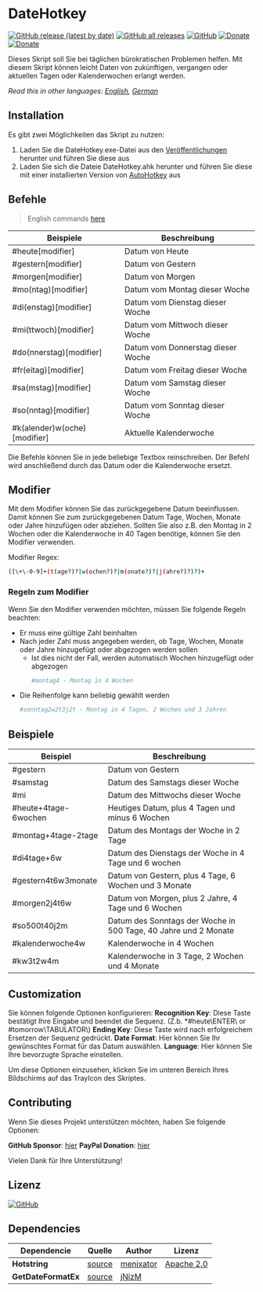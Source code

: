 # DateHotkey

[![GitHub release (latest by date)](https://img.shields.io/github/v/release/tiuub/DateHotkey)](https://github.com/tiuub/DateHotkey/releases/latest)
[![GitHub all releases](https://img.shields.io/github/downloads/tiuub/DateHotkey/total)](https://github.com/tiuub/DateHotkey/releases/latest)
[![GitHub](https://img.shields.io/github/license/tiuub/DateHotkey)](https://github.com/tiuub/KeeOtp2/blob/master/DateHotkey)
[![Donate](https://img.shields.io/badge/Donate-PayPal-green.svg)](https://www.paypal.com/cgi-bin/webscr?cmd=_s-xclick&hosted_button_id=5F5QB7744AD5G&source=url)
[![Donate](https://img.shields.io/github/sponsors/tiuub)](https://github.com/sponsors/tiuub)

Dieses Skript soll Sie bei täglichen bürokratischen Problemen helfen. Mit diesem Skript können leicht Daten von zukünftigen, vergangen oder aktuellen Tagen oder Kalenderwochen erlangt werden.

*Read this in other languages: [English](README.md), [German](README.de.md)*

## Installation

Es gibt zwei Möglichkeiten das Skript zu nutzen:
1. Laden Sie die DateHotkey.exe-Datei aus den [Veröffentlichungen](https://github.com/tiuub/DateHotkey/releases/latest) herunter und führen Sie diese aus
2. Laden Sie sich die Dateie DateHotkey.ahk herunter und führen Sie diese mit einer installierten Version von [AutoHotkey](https://www.autohotkey.com) aus


## Befehle
> English commands [here](README.md)

|Beispiele|Beschreibung|
|-------|-----------|
|#heute[modifier]|Datum von Heute|
|#gestern[modifier]|Datum von Gestern|
|#morgen[modifier]|Datum von Morgen|
|#mo(ntag)[modifier]|Datum vom Montag dieser Woche|
|#di(enstag)[modifier]|Datum vom Dienstag dieser Woche|
|#mi(ttwoch)[modifier]|Datum vom Mittwoch dieser Woche|
|#do(nnerstag)[modifier]|Datum vom Donnerstag dieser Woche|
|#fr(eitag)[modifier]|Datum vom Freitag dieser Woche|
|#sa(mstag)[modifier]|Datum vom Samstag dieser Woche|
|#so(nntag)[modifier]|Datum vom Sonntag dieser Woche|
|#k(alender)w(oche)[modifier]|Aktuelle Kalenderwoche|

Die Befehle können Sie in jede beliebige Textbox reinschreiben. Der Befehl wird anschließend durch das Datum oder die Kalenderwoche ersetzt.

## Modifier
Mit dem Modifier können Sie das zurückgegebene Datum beeinflussen. Damit können Sie zum zurückgegebenen Datum Tage, Wochen, Monate oder Jahre hinzufügen oder abziehen. Sollten Sie also z.B. den Montag in 2 Wochen oder die Kalenderwoche in 40 Tagen benötige, können Sie den Modifier verwenden. 

Modifier Regex:
```sh
([\+\-0-9]+(t(age?)?|w(ochen?)?|m(onate?)?|j(ahre?)?)?)+
```

### Regeln zum Modifier
Wenn Sie den Modifier verwenden möchten, müssen Sie folgende Regeln beachten:
 - Er muss eine gültige Zahl beinhalten
 - Nach jeder Zahl muss angegeben werden, ob Tage, Wochen, Monate oder Jahre hinzugefügt oder abgezogen werden sollen
   - Ist dies nicht der Fall, werden automatisch Wochen hinzugefügt oder abgezogen
     ```sh
     #montag4 - Montag in 4 Wochen
     ```
 - Die Reihenfolge kann beliebig gewählt werden
   ```sh
   #sonntag2w2t3j2t - Montag in 4 Tagen, 2 Wochen und 3 Jahren
   ```

## Beispiele
|Beispiel|Beschreibung|
|-------|-----------|
|#gestern|Datum von Gestern|
|#samstag|Datum des Samstags dieser Woche|
|#mi|Datum des Mittwochs dieser Woche|
|#heute+4tage-6wochen|Heutiges Datum, plus 4 Tagen und minus 6 Wochen|
|#montag+4tage-2tage|Datum des Montags der Woche in 2 Tage|
|#di4tage+6w|Datum des Dienstags der Woche in 4 Tage und 6 wochen|
|#gestern4t6w3monate|Datum von Gestern, plus 4 Tage, 6 Wochen und 3 Monate|
|#morgen2j4t6w|Datum von Morgen, plus 2 Jahre, 4 Tage und 6 Wochen|
|#so500t40j2m|Datum des Sonntags der Woche in 500 Tage, 40 Jahre und 2 Monate|
|#kalenderwoche4w|Kalenderwoche in 4 Wochen|
|#kw3t2w4m|Kalenderwoche in 3 Tage, 2 Wochen und 4 Monate|

## Customization
Sie können folgende Optionen konfigurieren:
**Recognition Key**: Diese Taste bestätigt Ihre Eingabe und beendet die Sequenz. (Z.b. *#heute\\ENTER\\ or #tomorrow\\TABULATOR\\)
**Ending Key**: Diese Taste wird nach erfolgreichem Ersetzen der Sequenz gedrückt.
**Date Format**: Hier können Sie Ihr gewünschtes Format für das Datum auswählen.
**Language**: Hier können Sie Ihre bevorzugte Sprache einstellen.

Um diese Optionen einzusehen, klicken Sie im unteren Bereich Ihres Bildschirms auf das TrayIcon des Skriptes.

## Contributing
Wenn Sie dieses Projekt unterstützen möchten, haben Sie folgende Optionen:

**GitHub Sponsor**: [hier](https://github.com/sponsors/tiuub)
**PayPal Donation**: [hier](https://www.paypal.com/cgi-bin/webscr?cmd=_s-xclick&hosted_button_id=5F5QB7744AD5G&source=url)

Vielen Dank für Ihre Unterstützung!

## Lizenz
[![GitHub](https://img.shields.io/github/license/tiuub/DateHotkey)](https://github.com/tiuub/DateHotkey/blob/master/LICENSE)

## Dependencies
Dependencie | Quelle | Author | Lizenz
--- | --- | --- | ---
**Hotstring** | [source](https://github.com/menixator/hotstring) | [menixator](https://github.com/menixator) | [Apache 2.0](https://github.com/menixator/hotstring/blob/master/LICENSE)
**GetDateFormatEx** | [source](https://www.autohotkey.com/boards/viewtopic.php?p=56009#p56009) | [jNizM](https://www.autohotkey.com/boards/memberlist.php?mode=viewprofile&u=75&sid=0755f371a2dc1a946c44358fab072567)
